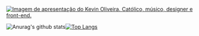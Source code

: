 <a href="https://kevinoliveira.com.br/" target="_blank" title="Vá para meu site"><img src="https://user-images.githubusercontent.com/3299130/101784667-93176e80-3ada-11eb-8fd2-57b80323e20f.png" alt="Imagem de apresentação do Kevin Oliveira. Católico, músico, designer e front-end."></a>

![Anurag's github stats](https://github-readme-stats.vercel.app/api?username=kvnol&theme=dark&count_private=true&show_icons=true&title_color=6e40c9&icon_color=6e40c9&line_height=20)[![Top Langs](https://github-readme-stats.vercel.app/api/top-langs/?username=kvnol&theme=dark&layout=compact&show_icons=true&title_color=6e40c9&icon_color=6e40c9)](https://github.com/anuraghazra/github-readme-stats)
